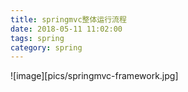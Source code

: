 ```yaml
---
title: springmvc整体运行流程
date: 2018-05-11 11:02:00
tags: spring
category: spring
---
```

<!-- <img src="pics/springmvc-framework.jpg" alt="spring mvc整体运行流程" title="springmvc整体运行流程"> -->

![image][pics/springmvc-framework.jpg]


